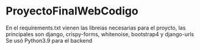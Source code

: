 # ProyectoFinalWebCodigo
En el requirements.txt vienen las libreias necesarias para el proycto, las principales son django, crispy-forms, whitenoise, bootstrap4 y django-urls
Se usó Python3.9 para el backend
